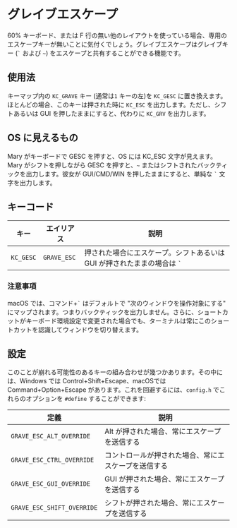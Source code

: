 # グレイブエスケープ

<!---
  original document: 0.8.123:docs/feature_grave_esc.md
  git diff 0.8.123 HEAD -- docs/feature_grave_esc.md | cat
-->

60% キーボード、または F 行の無い他のレイアウトを使っている場合、専用のエスケープキーが無いことに気付くでしょう。グレイブエスケープはグレイブキー (<code>&#96;</code> および `~`) をエスケープと共有することができる機能です。

## 使用法

キーマップ内の `KC_GRAVE` キー (通常は`1` キーの左)を `KC_GESC` に置き換えます。ほとんどの場合、このキーは押された時に `KC_ESC` を出力します。ただし、シフトあるいは GUI を押したままにすると、代わりに `KC_GRV` を出力します。

## OS に見えるもの

Mary がキーボードで GESC を押すと、OS には KC_ESC 文字が見えます。Mary がシフトを押しながら GESC を押すと、`~` またはシフトされたバックティックを出力します。彼女が GUI/CMD/WIN を押したままにすると、単純な <code>&#96;</code> 文字を出力します。

## キーコード

| キー | エイリアス | 説明 |
|---------|-----------|------------------------------------------------------------------|
| `KC_GESC` | `GRAVE_ESC` | 押された場合にエスケープ。シフトあるいは GUI が押されたままの場合は <code>&#96;</code> |

### 注意事項

macOS では、コマンド+<code>&#96;</code> はデフォルトで "次のウィンドウを操作対象にする" にマップされます。つまりバックティックを出力しません。さらに、ショートカットがキーボード環境設定で変更された場合でも、ターミナルは常にこのショートカットを認識してウィンドウを切り替えます。

## 設定

このことが崩れる可能性のあるキーの組み合わせが幾つかあります。その中には、Windows では Control+Shift+Escape、macOSでは Command+Option+Escape があります。これを回避するには、`config.h` でこれらのオプションを `#define` することができます:

| 定義 | 説明 |
|--------------------------|-----------------------------------------|
| `GRAVE_ESC_ALT_OVERRIDE` | Alt が押された場合、常にエスケープを送信する |
| `GRAVE_ESC_CTRL_OVERRIDE` | コントロールが押された場合、常にエスケープを送信する |
| `GRAVE_ESC_GUI_OVERRIDE` | GUI が押された場合、常にエスケープを送信する |
| `GRAVE_ESC_SHIFT_OVERRIDE` | シフトが押された場合、常にエスケープを送信する |
